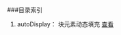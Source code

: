 ###目录索引

1. autoDisplay： 块元素动态填充 <a href="http://slogeor.com/demo/css/autoDisplay.html" target="_blank">查看</a>
